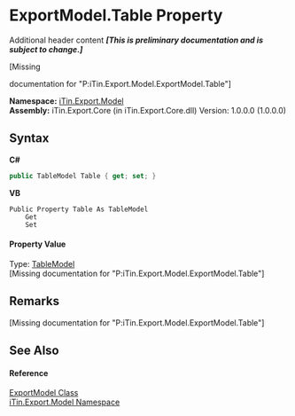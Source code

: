 # ExportModel.Table Property 
Additional header content _**\[This is preliminary documentation and is subject to change.\]**_

\[Missing <summary> documentation for "P:iTin.Export.Model.ExportModel.Table"\]

**Namespace:**&nbsp;<a href="ef57ffcc-e95e-b212-5a46-9aa6f5a3511f">iTin.Export.Model</a><br />**Assembly:**&nbsp;iTin.Export.Core (in iTin.Export.Core.dll) Version: 1.0.0.0 (1.0.0.0)

## Syntax

**C#**<br />
``` C#
public TableModel Table { get; set; }
```

**VB**<br />
``` VB
Public Property Table As TableModel
	Get
	Set
```


#### Property Value
Type: <a href="3ebdc48d-cea3-5217-fae3-a33752b7657c">TableModel</a><br />\[Missing <value> documentation for "P:iTin.Export.Model.ExportModel.Table"\]

## Remarks
\[Missing <remarks> documentation for "P:iTin.Export.Model.ExportModel.Table"\]

## See Also


#### Reference
<a href="ff3f8d5d-9bb7-2235-58c5-0d8358e85c80">ExportModel Class</a><br /><a href="ef57ffcc-e95e-b212-5a46-9aa6f5a3511f">iTin.Export.Model Namespace</a><br />